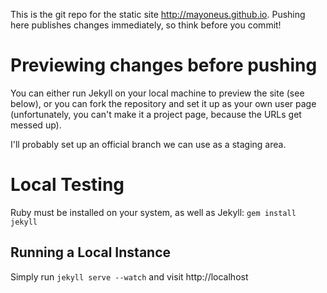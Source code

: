 This is the git repo for the static site http://mayoneus.github.io. Pushing here
publishes changes immediately, so think before you commit!

Previewing changes before pushing
=================================
You can either run Jekyll on your local machine to preview the site (see below), or
you can fork the repository and set it up as your own user page (unfortunately, you
can't make it a project page, because the URLs get messed up). 

I'll probably set up an official branch we can use as a staging area.

Local Testing
=============
Ruby must be installed on your system, as well as Jekyll: `gem install jekyll`

Running a Local Instance
------------------------
Simply run `jekyll serve --watch` and visit http://localhost
